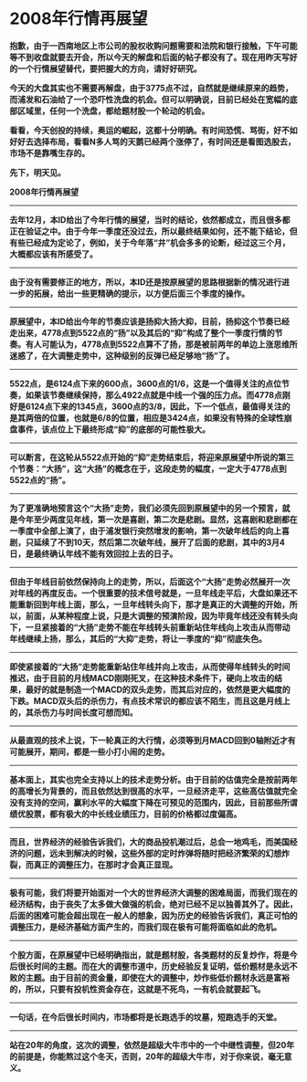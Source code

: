 2008年行情再展望
====

			

**抱歉，由于一西南地区上市公司的股权收购问题需要和法院和银行接触，下午可能等不到收盘就要去开会，所以今天的解盘和后面的帖子都没有了。现在用昨天写好的一个行情展望替代，要把握大的方向，请好好研究。**

**今天的大盘其实也不需要再解盘，由于3775点不过，自然就是继续原来的趋势，而浦发和石油给了一个恐吓性洗盘的机会。但可以明确说，目前已经处在宽幅的底部区域里，任何一个洗盘，都给题材股一个轮动的机会。**

**看看，今天创投的持续，奥运的崛起，这都十分明确。有时间恐慌、骂街，好不如好好去选择布局，看看N多人骂的天鹅已经两个涨停了，有时间还是看图选股去，市场不是靠嘴生存的。**

**先下，明天见。**

**2008年行情再展望**

** **

**去年12月，本ID给出了今年行情的展望，当时的结论，依然都成立，而且很多都正在验证之中。由于今年一季度还没过去，所以最终结果如何，还不能下结论，但有些已经成为定论了，例如，关于今年落“井”机会多多的论断，经过这三个月，大概都应该有所感受了。**

** **

**由于没有需要修正的地方，所以，本ID还是按原展望的思路根据新的情况进行进一步的拓展，给出一些更精确的提示，以方便后面三个季度的操作。**

** **

**原展望中，本ID给出今年的节奏应该是扬抑大扬大抑，目前，扬抑这个节奏已经走出来，4778点到5522点的“扬”以及其后的“抑”构成了整个一季度行情的节奏。有人可能认为，4778点到5522点算不了扬，那是被前两年的单边上涨思维所迷惑了，在大调整走势中，这种级别的反弹已经足够地“扬”了。**

** **

**5522点，是6124点下来的600点，3600点的1/6，这是一个值得关注的点位节奏，如果该节奏继续保持，那么4922点就是中线一个强的压力点。而4778点刚好是6124点下来的1345点，3600点的3/8，因此，下一个低点，最值得关注的是其两倍的位置，也就是6/8的位置，相应是3424点，如果没有特殊的全球性崩盘事件，该点位上下最终形成“抑”的底部的可能性极大。**

** **

**可以断言，在这轮从5522点开始的“抑”走势结束后，将迎来原展望中所说的第三个节奏：“大扬”，这“大扬”的概念在于，这段走势的幅度，一定大于4778点到5522点的“扬”。**

** **

**为了更准确地预言这个“大扬”走势，我们必须先回到原展望中的另一个预言，就是今年至少两度见年线，第一次是喜剧，第二次是悲剧。显然，这喜剧和悲剧都在一季度中全部上演了，由于浦发银行突然增发的影响，第一次破年线后的向上喜剧，只延续了不到10天，然后第二次破年线，展开了后面的悲剧，其中的3月4日，是最终确认年线不能有效回拉上去的日子。**

** **

**但由于年线目前依然保持向上的走势，所以，后面这个“大扬”走势必然展开一次对年线的再度反击。一个很重要的技术信号就是，一旦年线走平后，大盘如果还不能重新回到年线上面，那么，一旦年线转头向下，那才是真正的大调整的开始，所以，前面，从某种程度上说，只是大调整的预演阶段，因为毕竟年线还没有转头向下，一旦紧接着的“大扬”走势不能在年线转头前重新站住年线向上攻击从而带动年线继续上扬，那么，其后的“大抑”走势，将让一季度的“抑”彻底失色。**

** **

**即使紧接着的“大扬”走势能重新站住年线并向上攻击，从而使得年线转头的时间推迟，由于目前的月线MACD刚刚死叉，在这种技术条件下，硬向上攻击的结果，最好的就是制造一个MACD的双头走势，而其后对应的，依然是更大幅度的下跌。MACD双头后的杀伤力，有点技术常识的都应该不陌生，而且这是月线上的，其杀伤力与时间长度可想而知。**

** **

**从最直观的技术上说，下一轮真正的大行情，必须等到月MACD回到0轴附近才有可能展开，期间，都是一些小打小闹的走势。**

** **

**基本面上，其实也完全支持以上的技术走势分析。由于目前的估值完全是按前两年的高增长为背景的，而且依然达到很高的水平，一旦经济走平，这些高估值就完全没有支持的空间，赢利水平的大幅度下降在可预见的范围内，因此，目前那些所谓绩优股票，都有极大的中长线业绩压力，目前的价格都过度偏高。**

** **

**而且，世界经济的经验告诉我们，大的商品投机潮过后，总会一地鸡毛，而美国经济的问题，远未到解决的时候，这些外部的定时炸弹将随时把经济繁荣的幻想炸裂，而真正的调整压力，在那时才会真正显现。**

** **

**极有可能，我们将要开始面对一个大的世界经济大调整的困难局面，而我们现在的经济结构，由于丧失了太多做大做强的机会，绝对已经不足以独善其外了。因此，后面的困难可能会超出现在一般人的想象，因为历史的经验告诉我们，真正可怕的调整压力，是经济基础方面产生的，而我们现在极有可能将面临如此的危机。**

** **

**个股方面，在原展望中已经明确指出，就是题材股，各类题材的反复炒作，将是今后很长时间的主题。而在大的调整市道中，历史经验反复证明，低价题材是永远不败的主题。由于目前的资金量，即使在大的调整中，炒作些低价题材永远是富裕的，所以，只要有投机性资金存在，这就是不死鸟，一有机会就要起飞。**

** **

**一句话，在今后很长时间内，市场都将是长跑选手的坟墓，短跑选手的天堂。**

** **

**站在20年的角度，这次的调整，依然是超级大牛市中的一个中继性调整，但20年的前提是，你能熬过这个冬天，否则，20年的超级大牛市，对于你来说，毫无意义。**

